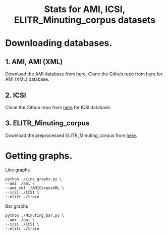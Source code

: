 # <div align="center"> Stats for AMI, ICSI, ELITR_Minuting_corpus datasets </div>

# Downloading databases.
## 1. AMI, AMI (XML)
Download the AMI database from [here](https://drive.google.com/drive/folders/13OjREs8z131jl3fuglw1CC9vseWb3IO7?usp=sharing).
Clone the Github repo from [here](https://github.com/gcunhase/AMICorpusXML.git) for AMI (XML) database.

## 2. ICSI
Clone the Github repo from [here](https://github.com/saprativa/ICSI.git) for ICSI database.

## 3. ELITR_Minuting_corpus
Download the preprocessed ELITR_Minuting_corpus from [here](https://drive.google.com/file/d/12P1Wfl5DUvZoId9zdU5e8CkHQf7FijLS/view?usp=sharing).

# Getting graphs.
Line graphs
```
python ./Line_graphs.py \
--ami ./ami \
--ami_xml ./AMICorpusXML \
--icsi ./ICSI \
--elitr ./train
```

Bar graphs
```
python ./Minuting_bar.py \
--ami ./ami \
--icsi ./ICSI \
--elitr ./train
```
